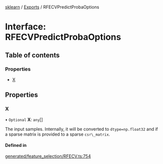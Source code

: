 [sklearn](../readme.md) / [Exports](../modules.md) / RFECVPredictProbaOptions

# Interface: RFECVPredictProbaOptions

## Table of contents

### Properties

- [X](RFECVPredictProbaOptions.md#x)

## Properties

### X

• `Optional` **X**: `any`[]

The input samples. Internally, it will be converted to `dtype=np.float32` and if a sparse matrix is provided to a sparse `csr\_matrix`.

#### Defined in

[generated/feature_selection/RFECV.ts:754](https://github.com/transitive-bullshit/scikit-learn-ts/blob/367336a/packages/sklearn/src/generated/feature_selection/RFECV.ts#L754)
